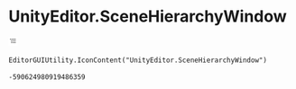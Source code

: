 # UnityEditor.SceneHierarchyWindow
![](/img/UnityEditor.SceneHierarchyWindow.png)

``` CSharp
EditorGUIUtility.IconContent("UnityEditor.SceneHierarchyWindow")
```
```
-590624980919486359
```
